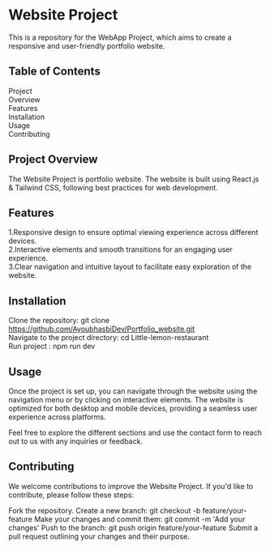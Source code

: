 # Website Project

This is a repository for the WebApp Project, which aims to create a responsive and user-friendly portfolio website.

## Table of Contents

Project \
Overview\
Features\
Installation\
Usage\
Contributing

## Project Overview

The Website Project is portfolio website. The website is built using React.js & Tailwind CSS, following best practices for web development.

## Features

1.Responsive design to ensure optimal viewing experience across different devices.\
 2.Interactive elements and smooth transitions for an engaging user experience.\
 3.Clear navigation and intuitive layout to facilitate easy exploration of the website.

## Installation

Clone the repository: git clone https://github.com/AyoubhasbiDev/Portfolio_website.git \
Navigate to the project directory: cd Little-lemon-restaurant\
Run project : npm run dev

## Usage

Once the project is set up, you can navigate through the website using the navigation menu or by clicking on interactive elements. The website is optimized for both desktop and mobile devices, providing a seamless user experience across platforms.

Feel free to explore the different sections and use the contact form to reach out to us with any inquiries or feedback.

## Contributing

We welcome contributions to improve the Website Project. If you'd like to contribute, please follow these steps:

Fork the repository. Create a new branch: git checkout -b feature/your-feature Make your changes and commit them: git commit -m 'Add your changes' Push to the branch: git push origin feature/your-feature Submit a pull request outlining your changes and their purpose.

